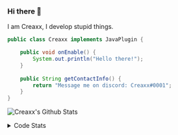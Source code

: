 ### Hi there 👋

I am Creaxx, I develop stupid things. 

```java
public class Creaxx implements JavaPlugin {

    public void onEnable() {
        System.out.println("Hello there!");
    }
    
    public String getContactInfo() {
        return "Message me on discord: Creaxx#0001";
    }
}
```

![Creaxx's Github Stats](https://github-readme-stats.vercel.app/api?username=CreaxxOG&show_icons=true&theme=dark&count_private=true)

<details>
  <summary>Code Stats</summary>

<!--START_SECTION:waka-->
![Code Time](http://img.shields.io/badge/Code%20Time-1%2C231%20hrs%2021%20mins-blue)

![Lines of code](https://img.shields.io/badge/From%20Hello%20World%20I%27ve%20Written-494.2%20thousand%20lines%20of%20code-blue)

**🐱 My GitHub Data** 

> 📦 66.3 kB Used in GitHub's Storage 
 > 
> 🏆 1,406 Contributions in the Year 2023
 > 
> 🚫 Not Opted to Hire
 > 
> 📜 4 Public Repositories 
 > 
> 🔑 2 Private Repositories 
 > 
**I'm a Night 🦉** 

```text
🌞 Morning                279 commits         ██░░░░░░░░░░░░░░░░░░░░░░░   07.40 % 
🌆 Daytime                1588 commits        ███████████░░░░░░░░░░░░░░   42.13 % 
🌃 Evening                1844 commits        ████████████░░░░░░░░░░░░░   48.93 % 
🌙 Night                  58 commits          ░░░░░░░░░░░░░░░░░░░░░░░░░   01.54 % 
```
📅 **I'm Most Productive on Saturday** 

```text
Monday                   451 commits         ███░░░░░░░░░░░░░░░░░░░░░░   11.97 % 
Tuesday                  526 commits         ███░░░░░░░░░░░░░░░░░░░░░░   13.96 % 
Wednesday                543 commits         ████░░░░░░░░░░░░░░░░░░░░░   14.41 % 
Thursday                 613 commits         ████░░░░░░░░░░░░░░░░░░░░░   16.26 % 
Friday                   355 commits         ██░░░░░░░░░░░░░░░░░░░░░░░   09.42 % 
Saturday                 700 commits         █████░░░░░░░░░░░░░░░░░░░░   18.57 % 
Sunday                   581 commits         ████░░░░░░░░░░░░░░░░░░░░░   15.42 % 
```


📊 **This Week I Spent My Time On** 

```text
💬 Programming Languages: 
Java                     6 hrs 46 mins       ███████████████████████░░   92.57 % 
XML                      20 mins             █░░░░░░░░░░░░░░░░░░░░░░░░   04.73 % 
Kotlin                   6 mins              ░░░░░░░░░░░░░░░░░░░░░░░░░   01.43 % 
YAML                     5 mins              ░░░░░░░░░░░░░░░░░░░░░░░░░   01.17 % 
GitIgnore file           0 secs              ░░░░░░░░░░░░░░░░░░░░░░░░░   00.07 % 

🔥 Editors: 
IntelliJ                 7 hrs 19 mins       █████████████████████████   100.00 % 
```

**I Mostly Code in Java** 

```text
Java                     54 repos            ████████████████████░░░░░   80.60 % 
Kotlin                   8 repos             ███░░░░░░░░░░░░░░░░░░░░░░   11.94 % 
CSS                      2 repos             █░░░░░░░░░░░░░░░░░░░░░░░░   02.99 % 
TypeScript               2 repos             █░░░░░░░░░░░░░░░░░░░░░░░░   02.99 % 
EJS                      1 repo              ░░░░░░░░░░░░░░░░░░░░░░░░░   01.49 % 
```




 Last Updated on 05/05/2023 18:22:54 UTC
<!--END_SECTION:waka-->
</details>
